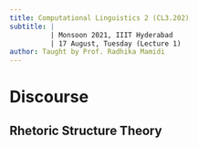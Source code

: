 ```yaml
---
title: Computational Linguistics 2 (CL3.202)
subtitle: |
          | Monsoon 2021, IIIT Hyderabad
          | 17 August, Tuesday (Lecture 1)
author: Taught by Prof. Radhika Mamidi
---
```


# Discourse
## Rhetoric Structure Theory
